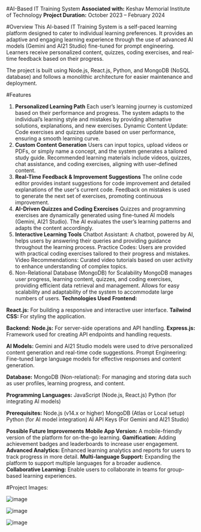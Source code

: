 #AI-Based IT Training System
**Associated with:** Keshav Memorial Institute of Technology
**Project Duration:** October 2023 – February 2024

#Overview
This AI-based IT Training System is a self-paced learning platform designed to cater to individual learning preferences. It provides an adaptive and engaging learning experience through the use of advanced AI models (Gemini and AI21 Studio) fine-tuned for prompt engineering. Learners receive personalized content, quizzes, coding exercises, and real-time feedback based on their progress.

The project is built using Node.js, React.js, Python, and MongoDB (NoSQL database) and follows a monolithic architecture for easier maintenance and deployment.

#Features
1. **Personalized Learning Path**
Each user’s learning journey is customized based on their performance and progress.
The system adapts to the individual’s learning style and mistakes by providing alternative solutions, explanations, and new exercises.
Dynamic Content Update: Code exercises and quizzes update based on user performance, ensuring a smooth learning curve.
2. **Custom Content Generation**
Users can input topics, upload videos or PDFs, or simply name a concept, and the system generates a tailored study guide.
Recommended learning materials include videos, quizzes, chat assistance, and coding exercises, aligning with user-defined content.
3. **Real-Time Feedback & Improvement Suggestions**
The online code editor provides instant suggestions for code improvement and detailed explanations of the user's current code.
Feedback on mistakes is used to generate the next set of exercises, promoting continuous improvement.
4. **AI-Driven Quizzes and Coding Exercises**
Quizzes and programming exercises are dynamically generated using fine-tuned AI models (Gemini, AI21 Studio).
The AI evaluates the user’s learning patterns and adapts the content accordingly.
5. **Interactive Learning Tools**
Chatbot Assistant: A chatbot, powered by AI, helps users by answering their queries and providing guidance throughout the learning process.
Practice Codes: Users are provided with practical coding exercises tailored to their progress and mistakes.
Video Recommendations: Curated video tutorials based on user activity to enhance understanding of complex topics.
6. Non-Relational Database (MongoDB) for Scalability
MongoDB manages user progress, learning content, quizzes, and coding exercises, providing efficient data retrieval and management.
Allows for easy scalability and adaptability of the system to accommodate large numbers of users.
**Technologies Used**
**Frontend:**

**React.js:** For building a responsive and interactive user interface.
**Tailwind CSS:** For styling the application.

**Backend:**
**Node.js:** For server-side operations and API handling.
**Express.js:** Framework used for creating API endpoints and handling requests.

**AI Models:**
Gemini and AI21 Studio models were used to drive personalized content generation and real-time code suggestions.
Prompt Engineering: Fine-tuned large language models for effective responses and content generation.

**Database:**
MongoDB (Non-relational): For managing and storing data such as user profiles, learning progress, and content.

**Programming Languages:**
JavaScript (Node.js, React.js)
Python (for integrating AI models)

**Prerequisites:**
Node.js (v14.x or higher)
MongoDB (Atlas or Local setup)
Python (for AI model integration)
AI API Keys (For Gemini and AI21 Studio)

**Possible Future Improvements**
**Mobile App Version:** A mobile-friendly version of the platform for on-the-go learning.
**Gamification:** Adding achievement badges and leaderboards to increase user engagement.
**Advanced Analytics:** Enhanced learning analytics and reports for users to track progress in more detail.
**Multi-language Support:** Expanding the platform to support multiple languages for a broader audience.
**Collaborative Learning:** Enable users to collaborate in teams for group-based learning experiences.

#Project Images:

![image](https://github.com/user-attachments/assets/5b7f52e1-5105-4f7a-8a7b-aa540d549550)

![image](https://github.com/user-attachments/assets/53f9ca25-9d30-4c14-a209-68106d0c6fbd)

![image](https://github.com/user-attachments/assets/60f31a7e-71d9-49c9-8ff1-df346abc95c2)




